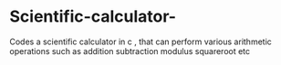 # Scientific-calculator-
Codes a scientific calculator in c , that can perform various arithmetic operations such as addition subtraction modulus squareroot etc
